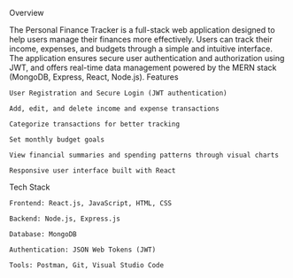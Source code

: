 Overview

The Personal Finance Tracker is a full-stack web application designed to help users manage their finances more effectively. Users can track their income, expenses, and budgets through a simple and intuitive interface. The application ensures secure user authentication and authorization using JWT, and offers real-time data management powered by the MERN stack (MongoDB, Express, React, Node.js).
Features

    User Registration and Secure Login (JWT authentication)

    Add, edit, and delete income and expense transactions

    Categorize transactions for better tracking

    Set monthly budget goals

    View financial summaries and spending patterns through visual charts

    Responsive user interface built with React

Tech Stack

    Frontend: React.js, JavaScript, HTML, CSS

    Backend: Node.js, Express.js

    Database: MongoDB

    Authentication: JSON Web Tokens (JWT)

    Tools: Postman, Git, Visual Studio Code

